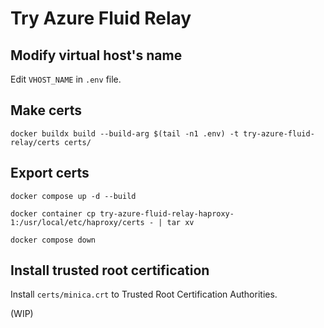 Try Azure Fluid Relay
===

Modify virtual host's name
---

Edit `VHOST_NAME` in `.env` file.

Make certs
---

```shell
docker buildx build --build-arg $(tail -n1 .env) -t try-azure-fluid-relay/certs certs/
```

Export certs
---

```shell
docker compose up -d --build
```

```shell
docker container cp try-azure-fluid-relay-haproxy-1:/usr/local/etc/haproxy/certs - | tar xv
```

```shell
docker compose down
```

Install trusted root certification
---

Install `certs/minica.crt` to Trusted Root Certification Authorities.

(WIP)
